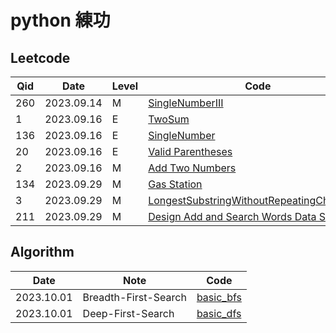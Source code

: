 
# python 練功

## Leetcode

Qid  | Date       | Level  | Code
---- | ---------- | ------ | --------------------
260  | 2023.09.14 | M      | [SingleNumberIII](./leetcode/SingleNumberIII.py)
1    | 2023.09.16 | E      | [TwoSum](./leetcode/TwoSum.py)
136  | 2023.09.16 | E      | [SingleNumber](./leetcode/SingleNumber.py)
20   | 2023.09.16 | E      | [Valid Parentheses](./leetcode/ValidParentheses.py)
2    | 2023.09.16 | M      | [Add Two Numbers](./leetcode/AddTwoNumbers.py)
134  | 2023.09.29 | M      | [Gas Station](./leetcode/GasStation.py)
3    | 2023.09.29 | M      | [LongestSubstringWithoutRepeatingCharacters](./leetcode/LongestSubstringWithoutRepeatingCharacters.py)
211  | 2023.09.29 | M      | [Design Add and Search Words Data Structure](./leetcode/DesignAddandSearchWordsDataStructure.py)


## Algorithm

Date       | Note                        | Code
---------- | --------------------------- | -------------------
2023.10.01 | Breadth-First-Search        | [basic_bfs](./algorithm/basic_bfs.py)
2023.10.01 | Deep-First-Search           | [basic_dfs](./algorithm/basic_dfs.py)
